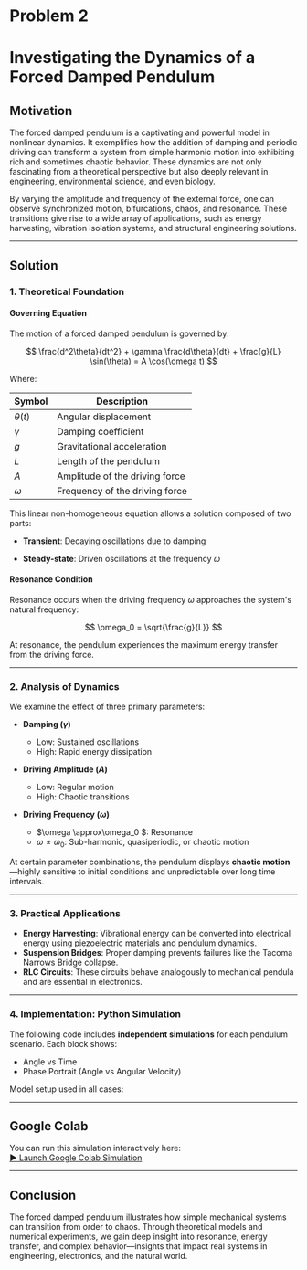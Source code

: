 # Problem 2

# Investigating the Dynamics of a Forced Damped Pendulum

## Motivation

The forced damped pendulum is a captivating and powerful model in nonlinear dynamics. It exemplifies how the addition of damping and periodic driving can transform a system from simple harmonic motion into exhibiting rich and sometimes chaotic behavior. These dynamics are not only fascinating from a theoretical perspective but also deeply relevant in engineering, environmental science, and even biology.

By varying the amplitude and frequency of the external force, one can observe synchronized motion, bifurcations, chaos, and resonance. These transitions give rise to a wide array of applications, such as energy harvesting, vibration isolation systems, and structural engineering solutions.

---

## Solution

### 1. Theoretical Foundation

#### Governing Equation

The motion of a forced damped pendulum is governed by:

$$
\frac{d^2\theta}{dt^2} + \gamma \frac{d\theta}{dt} + \frac{g}{L} \sin(\theta) = A \cos(\omega t)
$$

Where:

| Symbol        | Description                         |
|---------------|-------------------------------------|
| $\theta(t)$  | Angular displacement                |
| $\gamma$     | Damping coefficient                 |
| $g$           | Gravitational acceleration          |
| $L$           | Length of the pendulum              |
| $A$           | Amplitude of the driving force      |
| $\omega$     | Frequency of the driving force      |


This linear non-homogeneous equation allows a solution composed of two parts:  

- **Transient**: Decaying oscillations due to damping

- **Steady-state**: Driven oscillations at the frequency $\omega$  

#### Resonance Condition

Resonance occurs when the driving frequency $\omega$ approaches the system's natural frequency:

$$
\omega_0 = \sqrt{\frac{g}{L}}
$$

At resonance, the pendulum experiences the maximum energy transfer from the driving force.

---

### 2. Analysis of Dynamics

We examine the effect of three primary parameters:

- **Damping ($\gamma$)**  
  - Low: Sustained oscillations  
  - High: Rapid energy dissipation  

- **Driving Amplitude ($A$)**  
  - Low: Regular motion  
  - High: Chaotic transitions  

- **Driving Frequency ($\omega$)**  
  - $\omega \approx\omega_0 $: Resonance  
  - $\omega \neq \omega_0$: Sub-harmonic, quasiperiodic, or chaotic motion  

At certain parameter combinations, the pendulum displays **chaotic motion**—highly sensitive to initial conditions and unpredictable over long time intervals.

---

### 3. Practical Applications

- **Energy Harvesting**: Vibrational energy can be converted into electrical energy using piezoelectric materials and pendulum dynamics.
- **Suspension Bridges**: Proper damping prevents failures like the Tacoma Narrows Bridge collapse.
- **RLC Circuits**: These circuits behave analogously to mechanical pendula and are essential in electronics.

---

### 4. Implementation: Python Simulation

The following code includes **independent simulations** for each pendulum scenario. Each block shows:

- Angle vs Time
- Phase Portrait (Angle vs Angular Velocity)

Model setup used in all cases:

---

## Google Colab

You can run this simulation interactively here:  
[▶ Launch Google Colab Simulation](https://colab.research.google.com)

---

## Conclusion

The forced damped pendulum illustrates how simple mechanical systems can transition from order to chaos. Through theoretical models and numerical experiments, we gain deep insight into resonance, energy transfer, and complex behavior—insights that impact real systems in engineering, electronics, and the natural world.
